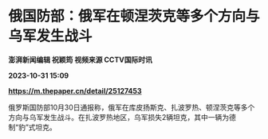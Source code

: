 # 俄国防部：俄军在顿涅茨克等多个方向与乌军发生战斗
**澎湃新闻编辑 祝颖筠 视频来源 CCTV国际时讯**

**2023-10-31 15:09**

**https://m.thepaper.cn/detail/25127453**

俄罗斯国防部10月30日通报称，俄军在库皮扬斯克、扎波罗热、顿涅茨克等多个方向与乌军发生战斗。在扎波罗热地区，乌军损失2辆坦克，其中一辆为德制“豹”式坦克。